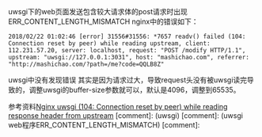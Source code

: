uwsgi下的web页面发送包含较大请求体的post请求时出现ERR_CONTENT_LENGTH_MISMATCH
nginx中的错误如下：
```
2018/02/22 01:02:46 [error] 31556#31556: *7657 readv() failed (104: Connection reset by peer) while reading upstream, client: 112.231.57.20, server: localhost, request: "POST /modify HTTP/1.1", upstream: "uwsgi://127.0.0.1:3031", host: "mashichao.com", referrer: "http://mashichao.com/?path=/me?code=QQLB8Z"
```
uwsgi中没有发现错误
其实是因为请求过大，导致request头没有被uwsgi读完导致的，调整uwsgi的buffer-size参数就可以，默认是4096，调整到65535。

参考资料[Nginx uwsgi (104: Connection reset by peer) while reading response header from upstream](https://stackoverflow.com/questions/22697584/nginx-uwsgi-104-connection-reset-by-peer-while-reading-response-header-from-u)
[comment]: <tags> (uwsgi)
[comment]: <description> (uwsgi web程序ERR_CONTENT_LENGTH_MISMATCH)
[comment]: <title> (uwsgi相关问题)
[comment]: <author> (夏洛之枫)